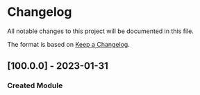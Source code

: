 # Changelog

All notable changes to this project will be documented in this file.

The format is based on [Keep a Changelog](https://keepachangelog.com/en/1.0.0/).

## [100.0.0] - 2023-01-31

### Created Module
